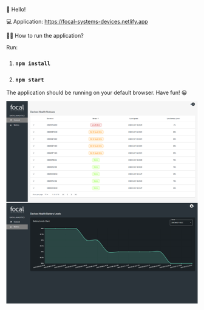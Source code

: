 👋 Hello!

💻 Application: https://focal-systems-devices.netlify.app

👨‍💻 How to run the application?

Run:

1. ### `npm install`
2. ### `npm start`

The application should be running on your default browser. Have fun! 😀

![Screenshot](./src/assets/imgs/demo.png) ![Screenshot](./src/assets/imgs/demo2.png)
